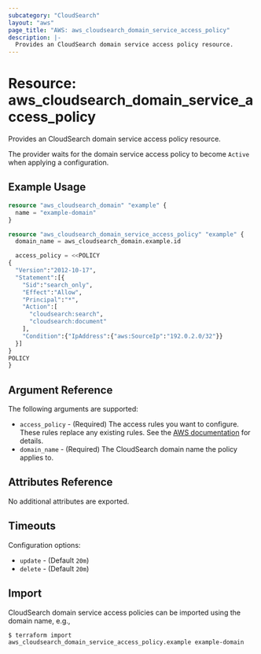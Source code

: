```yaml
---
subcategory: "CloudSearch"
layout: "aws"
page_title: "AWS: aws_cloudsearch_domain_service_access_policy"
description: |-
  Provides an CloudSearch domain service access policy resource. 
---
```


# Resource: aws_cloudsearch_domain_service_access_policy

Provides an CloudSearch domain service access policy resource.

The provider waits for the domain service access policy to become `Active` when applying a configuration.

## Example Usage

```terraform
resource "aws_cloudsearch_domain" "example" {
  name = "example-domain"
}

resource "aws_cloudsearch_domain_service_access_policy" "example" {
  domain_name = aws_cloudsearch_domain.example.id

  access_policy = <<POLICY
{
  "Version":"2012-10-17",
  "Statement":[{
    "Sid":"search_only",
    "Effect":"Allow",
    "Principal":"*",
    "Action":[
      "cloudsearch:search",
      "cloudsearch:document"
    ],
    "Condition":{"IpAddress":{"aws:SourceIp":"192.0.2.0/32"}}
  }]
}
POLICY
}
```

## Argument Reference

The following arguments are supported:

* `access_policy` - (Required) The access rules you want to configure. These rules replace any existing rules. See the [AWS documentation](https://docs.aws.amazon.com/cloudsearch/latest/developerguide/configuring-access.html) for details.
* `domain_name` - (Required) The CloudSearch domain name the policy applies to.

## Attributes Reference

No additional attributes are exported.

## Timeouts

Configuration options:

* `update` - (Default `20m`)
* `delete` - (Default `20m`)

## Import

CloudSearch domain service access policies can be imported using the domain name, e.g.,

```
$ terraform import aws_cloudsearch_domain_service_access_policy.example example-domain
```
